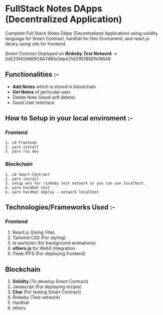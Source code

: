 # FullStack Notes DApps (Decentralized Application)
Complete Full Stack Notes DApp (Decentralized Application) using solidity language for Smart Contract, hardhat for Dev Enviroment, and react.js library using vite for frontend.

_Smart Contract Deployed on **Rinkeby Test Network**_ -> 0xE23f40A669C6A74B1e3de431d31fEfB5Efb18849


## Functionalities :-
 - **Add Notes** which is stored in blockchain.
 - **Get Notes** of perticular user.
 - Delete Note (Used soft delete).
 - Good User Interface




## How to Setup in your local enviroment :-

### Frontend 
    1. cd Frontend
    2. yarn install
    3. yarn run dev


### Blockchain
    1. cd Smart-Contract
    2. yarn install
    3. setup env for rinkeby test network or you can use localhost.
    4. yarn hardhat test
    5. yarn hardhat deploy --network localhost
    
    
    
## Technologies/Frameworks Used :-

### Frontend
1. React.js (Using Vite).
2. Tailwind CSS (For styling).
3. ts-particles (for background animations).
4. **ethers.js** for Web3 integration.
5. Fleek IPFS (For deploying frontend)

## Blockchain
1. **Solidity** (To develop Smart Contract)
2. Javascript (For deploying scripts)
3. **Chai** (For testing Smart Contract)
4. Rinkeby (Test network)
5. Hardhat
6. ethers

